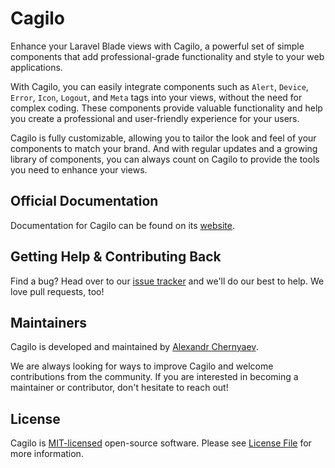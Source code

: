 # Cagilo 

Enhance your Laravel Blade views with Cagilo, a powerful set of simple components that add professional-grade functionality and style to your web applications.

With Cagilo, you can easily integrate components such as `Alert`, `Device`, `Error`, `Icon`, `Logout`, and `Meta` tags into your views, without the need for complex coding. These components provide valuable functionality and help you create a professional and user-friendly experience for your users.

Cagilo is fully customizable, allowing you to tailor the look and feel of your components to match your brand. And with regular updates and a growing library of components, you can always count on Cagilo to provide the tools you need to enhance your views.


## Official Documentation

Documentation for Cagilo can be found on its [website](https://cagilo.github.io/).


## Getting Help & Contributing Back

Find a bug? Head over to our [issue tracker](https://github.com/cagilo/cagilo/issues) and we'll do our best to help. We love pull requests, too!

## Maintainers

Cagilo is developed and maintained by [Alexandr Chernyaev](https://github.com/tabuna). 

We are always looking for ways to improve Cagilo and welcome contributions from the community. If you are interested in becoming a maintainer or contributor, don't hesitate to reach out!

## License

Cagilo is [MIT-licensed](LICENSE.md) open-source software. Please see [License File](LICENSE.md) for more information.



